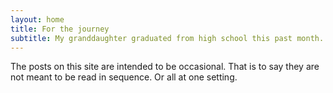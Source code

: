 ```yaml
---
layout: home
title: For the journey 
subtitle: My granddaughter graduated from high school this past month.
---
```


The posts on this site are intended to be occasional. That is to say they are
not meant to be read in sequence. Or all at one setting. 


